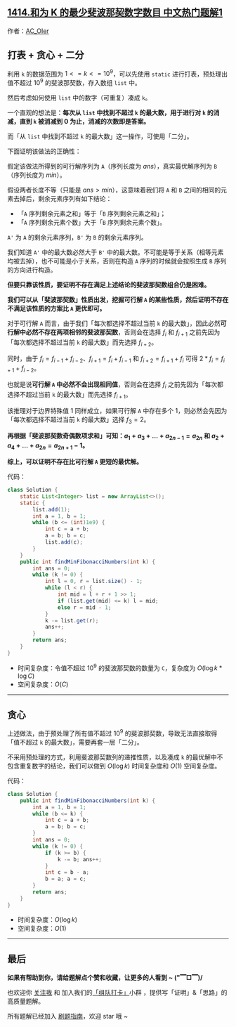 ## [1414.和为 K 的最少斐波那契数字数目 中文热门题解1](https://leetcode.cn/problems/find-the-minimum-number-of-fibonacci-numbers-whose-sum-is-k/solutions/100000/gong-shui-san-xie-noxiang-xin-ke-xue-xi-rgty8)

作者：[AC_OIer](https://leetcode.cn/u/AC_OIer)
## 打表 + 贪心 + 二分

利用 `k` 的数据范围为 $1 <= k <= 10^9$，可以先使用 `static` 进行打表，预处理出值不超过 $10^9$ 的斐波那契数，存入数组 `list` 中。

然后考虑如何使用 `list` 中的数字（可重复）凑成 `k`。

一个直观的想法是：**每次从 `list` 中找到不超过 `k` 的最大数，用于进行对 `k` 的消减，直到 `k` 被消减到 $0$ 为止，消减的次数即是答案。**

而「从 `list` 中找到不超过 `k` 的最大数」这一操作，可使用「二分」。

下面证明该做法的正确性：

假定该做法所得到的可行解序列为 `A`（序列长度为 $ans$），真实最优解序列为 `B`（序列长度为 $min$）。

假设两者长度不等（只能是 $ans > min$），这意味着我们将 `A` 和 `B` 之间的相同的元素去掉后，剩余元素序列有如下结论：

* 「`A` 序列剩余元素之和」等于「`B` 序列剩余元素之和」；
* 「`A` 序列剩余元素个数」大于「`B` 序列剩余元素个数」。

`A'` 为 `A` 的剩余元素序列，`B'` 为 `B` 的剩余元素序列。

我们知道 `A'` 中的最大数必然大于 `B'` 中的最大数。不可能是等于关系（相等元素均被去掉），也不可能是小于关系，否则在构造 `A` 序列的时候就会按照生成 `B` 序列的方向进行构造。

**但要只靠该性质，要证明不存在满足上述结论的斐波那契数组合仍是困难。**

**我们可以从「斐波那契数」性质出发，挖掘可行解 `A` 的某些性质，然后证明不存在不满足该性质的方案比 `A` 更优即可。**

对于可行解 `A` 而言，由于我们「每次都选择不超过当前 `k` 的最大数」，因此必然**可行解中必然不存在两项相邻的斐波那契数**，否则会在选择 $f_i$ 和 $f_{i+1}$ 之前先因为「每次都选择不超过当前 `k` 的最大数」而先选择 $f_{i+2}$。

同时，由于 $f_i=f_{i-1}+f_{i-2}$、$f_{i+1}=f_{i}+f_{i-1}$ 和 $f_{i+2}=f_{i+1}+f_{i}$ 可得 $2 * f_{i}=f_{i+1}+f_{i-2}$。

也就是说**可行解 `A` 中必然不会出现相同值**，否则会在选择 $f_i$ 之前先因为「每次都选择不超过当前 `k` 的最大数」而先选择 $f_{i+1}$。

该推理对于边界特殊值 $1$ 同样成立，如果可行解 `A` 中存在多个 $1$，则必然会先因为「每次都选择不超过当前 `k` 的最大数」选择 $f_3=2$。

**再根据「斐波那契数奇偶数项求和」可知：$a_1 + a_3 + ... + a_{2n - 1} = a_{2n}$ 和 $a_2 + a_4 + ... + a_{2n} = a_{2n+1} - 1$。**

**综上，可以证明不存在比可行解 `A` 更短的最优解。**

代码：
```Java []
class Solution {
    static List<Integer> list = new ArrayList<>();
    static {
        list.add(1);
        int a = 1, b = 1;
        while (b <= (int)1e9) {
            int c = a + b;
            a = b; b = c;
            list.add(c);
        }
    }
    public int findMinFibonacciNumbers(int k) {
        int ans = 0;
        while (k != 0) {
            int l = 0, r = list.size() - 1;
            while (l < r) {
                int mid = l + r + 1 >> 1;
                if (list.get(mid) <= k) l = mid;
                else r = mid - 1;
            }
            k -= list.get(r);
            ans++;
        }
        return ans;
    }
}
```
* 时间复杂度：令值不超过 $10^9$ 的斐波那契数的数量为 `C`，复杂度为 $O(\log{k} * \log{C})$
* 空间复杂度：$O(C)$

---

## 贪心

上述做法，由于预处理了所有值不超过 $10^9$ 的斐波那契数，导致无法直接取得「值不超过 `k` 的最大数」，需要再套一层「二分」。

不采用预处理的方式，利用斐波那契数列的递推性质，以及凑成 `k` 的最优解中不包含重复数字的结论，我们可以做到 $O(\log{k})$ 时间复杂度和 $O(1)$ 空间复杂度。

代码：
```Java []
class Solution {
    public int findMinFibonacciNumbers(int k) {
        int a = 1, b = 1;
        while (b <= k) {
            int c = a + b;
            a = b; b = c;
        }
        int ans = 0;
        while (k != 0) {
            if (k >= b) {
                k -= b; ans++;
            }
            int c = b - a;
            b = a; a = c;
        }
        return ans;
    }
}
```
* 时间复杂度：$O(\log{k})$
* 空间复杂度：$O(1)$

---

## 最后

**如果有帮助到你，请给题解点个赞和收藏，让更多的人看到 ~ ("▔□▔)/**

也欢迎你 [关注我](https://oscimg.oschina.net/oscnet/up-19688dc1af05cf8bdea43b2a863038ab9e5.png) 和 加入我们的[「组队打卡」](https://leetcode-cn.com/u/ac_oier/)小群 ，提供写「证明」&「思路」的高质量题解。

所有题解已经加入 [刷题指南](https://github.com/SharingSource/LogicStack-LeetCode/wiki)，欢迎 star 哦 ~